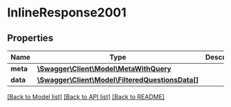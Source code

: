 # InlineResponse2001

## Properties
Name | Type | Description | Notes
------------ | ------------- | ------------- | -------------
**meta** | [**\Swagger\Client\Model\MetaWithQuery**](MetaWithQuery.md) |  | [optional] 
**data** | [**\Swagger\Client\Model\FilteredQuestionsData[]**](FilteredQuestionsData.md) |  | [optional] 

[[Back to Model list]](../../README.md#documentation-for-models) [[Back to API list]](../../README.md#documentation-for-api-endpoints) [[Back to README]](../../README.md)

